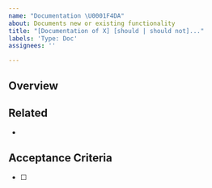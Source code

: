 ```yaml
---
name: "Documentation \U0001F4DA"
about: Documents new or existing functionality
title: "[Documentation of X] [should | should not]..."
labels: 'Type: Doc'
assignees: ''

---
```


## Overview

<!-- Describe why this documentation is necessary and whether it is new or existing. -->

## Related

<!-- List any other links relevant to this issue. -->

-

## Acceptance Criteria

<!-- Define conditions that must be true in order to close the issue. -->

- [ ]
